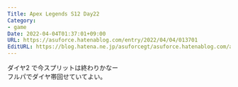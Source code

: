 ```yaml
---
Title: Apex Legends S12 Day22
Category:
- game
Date: 2022-04-04T01:37:01+09:00
URL: https://asuforce.hatenablog.com/entry/2022/04/04/013701
EditURL: https://blog.hatena.ne.jp/asuforcegt/asuforce.hatenablog.com/atom/entry/13574176438079594462
---
```


ダイヤ2 で今スプリットは終わりかなー  
フルパでダイヤ帯回せていてよい。
